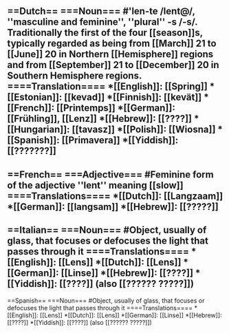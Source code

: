 ==Dutch==
===Noun===
#'len-te /lent@/, ''masculine and feminine'', ''plural'' -s /-s/. Traditionally the first of the four [[season]]s, typically regarded as being from [[March]] 21 to [[June]] 20 in Northern [[Hemisphere]] regions and from [[September]] 21 to [[December]] 20 in Southern Hemisphere regions.
====Translation====
*[[English]]: [[Spring]]
*[[Estonian]]: [[kevad]]
*[[Finnish]]: [[kevät]]
*[[French]]: [[Printemps]]
*[[German]]: [[Frühling]], [[Lenz]]
*[[Hebrew]]: [[????]]
*[[Hungarian]]: [[tavasz]]
*[[Polish]]: [[Wiosna]]
*[[Spanish]]: [[Primavera]]
*[[Yiddish]]: [[???????]]
----
==French==
===Adjective===
#Feminine form of the adjective ''lent'' meaning [[slow]]
====Translations====
*[[Dutch]]: [[Langzaam]] 
*[[German]]: [[langsam]]
*[[Hebrew]]: [[?????]]
----
==Italian==
===Noun===
#Object, usually of glass, that focuses or defocuses the light that passes through it
====Translations====
*[[English]]: [[Lens]]
*[[Dutch]]: [[Lens]]
*[[German]]: [[Linse]]
*[[Hebrew]]: [[????]]
*[[Yiddish]]: [[????]] (also [[?????? ?????]])
----
==Spanish==
===Noun===
#Object, usually of glass, that focuses or defocuses the light that passes through it
====Translations====
*[[English]]: [[Lens]]
*[[Dutch]]: [[Lens]]
*[[German]]: [[Linse]]
*[[Hebrew]]: [[????]]
*[[Yiddish]]: [[????]] (also [[?????? ?????]])